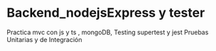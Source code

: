 # Backend_nodejsExpress y tester
Practica mvc con js y ts , mongoDB, Testing supertest y jest Pruebas Unitarias y de Integración
